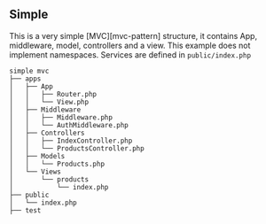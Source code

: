## Simple

This is a very simple [MVC][mvc-pattern] structure, it contains App, middleware, model, controllers and a view.
This example does not implement namespaces. Services are defined in `public/index.php`

```
simple mvc
├── apps
│   ├── App
│   │   ├── Router.php
│   │   └── View.php
│   ├── Middleware
│   │   ├── Middleware.php
│   │   └── AuthMiddleware.php
│   ├── Controllers
│   │   ├── IndexController.php
│   │   └── ProductsController.php
│   ├── Models
│   │   └── Products.php
│   └── Views
│       └── products
│           └── index.php
├── public
│   └── index.php
├── test    
```